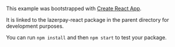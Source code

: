 This example was bootstrapped with [Create React App](https://github.com/facebook/create-react-app).

It is linked to the lazerpay-react package in the parent directory for development purposes.

You can run `npm install` and then `npm start` to test your package.
